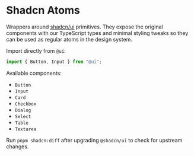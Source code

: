 # Shadcn Atoms

Wrappers around [shadcn/ui](https://ui.shadcn.com/) primitives. They expose the original components with our TypeScript types and minimal styling tweaks so they can be used as regular atoms in the design system.

Import directly from `@ui`:

```ts
import { Button, Input } from "@ui";
```

Available components:

- `Button`
- `Input`
- `Card`
- `Checkbox`
- `Dialog`
- `Select`
- `Table`
- `Textarea`

Run `pnpm shadcn:diff` after upgrading `@shadcn/ui` to check for
upstream changes.
